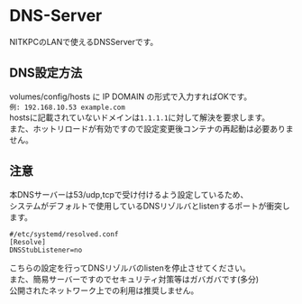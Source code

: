 # DNS-Server
NITKPCのLANで使えるDNSServerです。

## DNS設定方法
volumes/config/hosts に IP DOMAIN の形式で入力すればOKです。  
```例: 192.168.10.53 example.com```  
hostsに記載されていないドメインは```1.1.1.1```に対して解決を要求します。  
また、ホットリロードが有効ですので設定変更後コンテナの再起動は必要ありません。  

## 注意
本DNSサーバーは53/udp,tcpで受け付けるよう設定しているため、  
システムがデフォルトで使用しているDNSリゾルバとlistenするポートが衝突します。  
```
#/etc/systemd/resolved.conf
[Resolve]
DNSStubListener=no
```
こちらの設定を行ってDNSリゾルバのlistenを停止させてください。   
また、簡易サーバーですのでセキュリティ対策等はガバガバです(多分)  
公開されたネットワーク上での利用は推奨しません。


